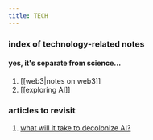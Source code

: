 ```yaml
---
title: TECH
---
```

### index of technology-related notes 
#### yes, it's separate from science... 
1. [[web3|notes on web3]]
2. [[exploring AI]]


### articles to revisit
1. [what will it take to decolonize AI?](https://neo.life/2022/06/what-will-it-take-to-decolonize-artificial-intelligence/)
